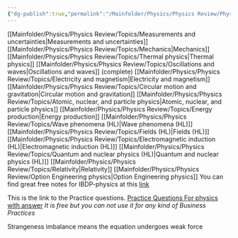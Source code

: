 ```yaml
---
{"dg-publish":true,"permalink":"/Mainfolder/Physics/Physics Review/Physics Topics/"}
---
```



[[Mainfolder/Physics/Physics Review/Topics/Measurements and uncertainties\|Measurements and uncertainties]]
[[Mainfolder/Physics/Physics Review/Topics/Mechanics\|Mechanics]] 
[[Mainfolder/Physics/Physics Review/Topics/Thermal physics\|Thermal physics]]
[[Mainfolder/Physics/Physics Review/Topics/Oscillations and waves\|Oscillations and waves]] (complete)
[[Mainfolder/Physics/Physics Review/Topics/Electricity and magnetism\|Electricity and magnetism]]
[[Mainfolder/Physics/Physics Review/Topics/Circular motion and gravitation\|Circular motion and gravitation]]
[[Mainfolder/Physics/Physics Review/Topics/Atomic, nuclear, and particle physics\|Atomic, nuclear, and particle physics]]
[[Mainfolder/Physics/Physics Review/Topics/Energy production\|Energy production]]
[[Mainfolder/Physics/Physics Review/Topics/Wave phenomena (HL)\|Wave phenomena (HL)]]
[[Mainfolder/Physics/Physics Review/Topics/Fields (HL)\|Fields (HL)]]
[[Mainfolder/Physics/Physics Review/Topics/Electromagnetic induction (HL)\|Electromagnetic induction (HL)]]
[[Mainfolder/Physics/Physics Review/Topics/Quantum and nuclear physics (HL)\|Quantum and nuclear physics (HL)]]
[[Mainfolder/Physics/Physics Review/Topics/Relativity\|Relativity]]
[[Mainfolder/Physics/Physics Review/Option Engineering physics\|Option Engineering physics]] 
You can find great free notes for IBDP-physics at this [link](https://ibphysics.org/) 

This is the link to the Practice questions.
[Practice Questions For physics with answer](https://drive.google.com/drive/folders/19spxB9PDiUTtAKHAOA0BljJ-6O4l9NSM?usp=drive_link) 
*It is free but you can not use it for any kind of Business Practices*



Strangeness imbalance means the equation undergoes weak force











